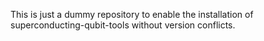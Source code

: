 This is just a dummy repository to enable the installation of superconducting-qubit-tools without version conflicts.